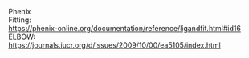 Phenix \
Fitting: \
https://phenix-online.org/documentation/reference/ligandfit.html#id16 \
ELBOW: \
https://journals.iucr.org/d/issues/2009/10/00/ea5105/index.html
